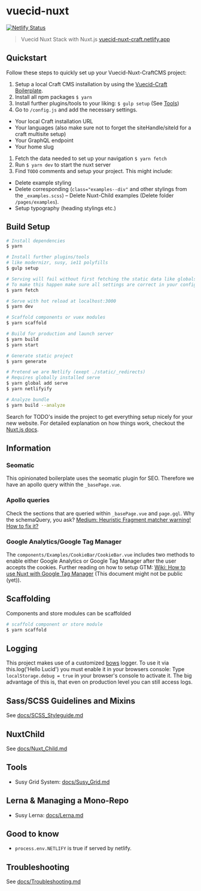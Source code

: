 # vuecid-nuxt

[![Netlify Status](https://api.netlify.com/api/v1/badges/8bce6adc-e879-43fd-a818-82195c4cc572/deploy-status)](https://app.netlify.com/sites/vuecid-nuxt/deploys)

> Vuecid Nuxt Stack with Nuxt.js [vuecid-nuxt-craft.netlify.app](https://vuecid-nuxt-craft.netlify.app)

## Quickstart
Follow these steps to quickly set up your Vuecid-Nuxt-CraftCMS project:

1. Setup a local Craft CMS installation by using the [Vuecid-Craft Boilerplate](https://github.com/wearelucid/vuecid-craft/).
1. Install all npm packages `$ yarn`
1. Install further plugins/tools to your liking: `$ gulp setup` (See [Tools](#Tools))
1. Go to `/config.js` and add the necessary settings.
  - Your local Craft installation URL
  - Your languages (also make sure not to forget the siteHandle/siteId for a craft multisite setup)
  - Your GraphQL endpoint
  - Your home slug
1. Fetch the data needed to set up your navigation `$ yarn fetch`
1. Run `$ yarn dev` to start the nuxt server
1. Find `TODO` comments and setup your project. This might include:
  - Delete example styling
  - Delete corresponding (`class="examples--div"` and other stylings from the `_examples.scss`)
  – Delete Nuxt-Child examples (Delete folder `/pages/examples`).
  - Setup typography (heading stylings etc.)



## Build Setup

``` bash
# Install dependencies
$ yarn

# Install further plugins/tools
# like modernizr, susy, ie11 polyfills
$ gulp setup

# Serving will fail without first fetching the static data like globals and navigation
# To make this happen make sure all settings are correct in your config.js (including langs settings)
$ yarn fetch

# Serve with hot reload at localhost:3000
$ yarn dev

# Scaffold components or vuex modules
$ yarn scaffold

# Build for production and launch server
$ yarn build
$ yarn start

# Generate static project
$ yarn generate

# Pretend we are Netlify (exept ./static/_redirects)
# Requires globally installed serve
$ yarn global add serve
$ yarn netlifyify

# Analyze bundle
$ yarn build --analyze
```

Search for TODO's inside the project to get everything setup nicely for your new website.
For detailed explanation on how things work, checkout the [Nuxt.js docs](https://github.com/nuxt/nuxt.js).

## Information
### Seomatic
This opinionated boilerplate uses the seomatic plugin for SEO. Therefore we have an apollo query within the `_basePage.vue`.

### Apollo queries
Check the sections that are queried within `_basePage.vue` and `page.gql`.
Why the schemaQuery, you ask? [Medium: Heuristic Fragment matcher warning! How to fix it?](https://medium.com/commutatus/whats-going-on-with-the-heuristic-fragment-matcher-in-graphql-apollo-client-e721075e92be)

### Google Analytics/Google Tag Manager
The `components/Examples/CookieBar/CookieBar.vue` includes two methods to enable either Google Analytics or Google Tag Manager after the user accepts the cookies.
Further reading on how to setup GTM: [Wiki: How to use Nuxt with Google Tag Manager](https://wearelucid.atlassian.net/wiki/spaces/LW/pages/902496260/How+to+use+Nuxt+with+Google+Tag+Manager) (This document might not be public (yet)).

## Scaffolding
Components and store modules can be scaffolded
``` bash
# scaffold component or store module
$ yarn scaffold
```

## Logging
This project makes use of a customized [bows](https://github.com/wearelucid/vue-bows) logger. To use it via this.log('Hello Lucid') you must enable it in your browsers console: Type `localStorage.debug = true` in your browser's console to activate it. The big advantage of this is, that even on production level you can still access logs.

## Sass/SCSS Guidelines and Mixins
See [docs/SCSS_Styleguide.md](docs/SCSS_Styleguide.md)

## NuxtChild
See [docs/Nuxt_Child.md](docs/Nuxt_Child.md)

## Tools
- Susy Grid System: [docs/Susy_Grid.md](docs/Susy_Grid.md)

## Lerna & Managing a Mono-Repo
- Susy Lerna: [docs/Lerna.md](docs/Lerna.md)

## Good to know
- `process.env.NETLIFY` is true if served by netlify.

## Troubleshooting
See [docs/Troubleshooting.md](docs/Troubleshooting.md)
